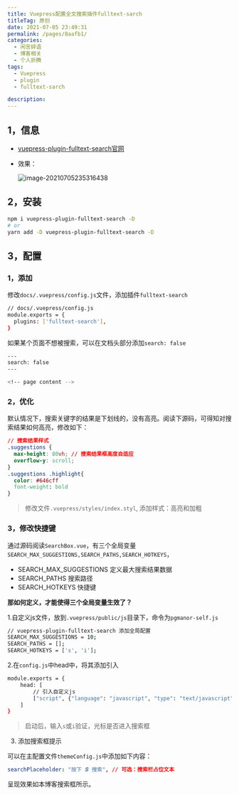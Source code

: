 ```yaml
---
title: Vuepress配置全文搜索插件fulltext-sarch
titleTag: 原创
date: 2021-07-05 23:49:31
permalink: /pages/8aafb1/
categories:
  - 闲言碎语
  - 博客相关
  - 个人折腾
tags:
  - Vuepress
  - plugin
  - fulltext-sarch

description:
---
```


## 1，信息

- [vuepress-plugin-fulltext-search官网](https://github.com/leo-buneev/vuepress-plugin-fulltext-search)

- 效果：

  ![image-20210705235316438](http://t.eryajf.net/imgs/2021/09/a2ff83b9c8819036.jpg)

## 2，安装

```sh
npm i vuepress-plugin-fulltext-search -D
# or
yarn add -D vuepress-plugin-fulltext-search -D
```

## 3，配置

### 1，添加

修改`docs/.vuepress/config.js`文件，添加插件`fulltext-search`

```sh
// docs/.vuepress/config.js
module.exports = {
  plugins: ['fulltext-search'],
}
```

如果某个页面不想被搜索，可以在文档头部分添加`search: false`

```sh
---
search: false
---

<!-- page content -->
```

### 2，优化

默认情况下，搜索关键字的结果是下划线的，没有高亮。阅读下源码，可得知对搜索结果如何高亮，修改如下：

```css
// 搜索结果样式
.suggestions {
  max-height: 80vh; // 搜索结果框高度自适应
  overflow-y: scroll;
}
.suggestions .highlight{
  color: #646cff
  font-weight: bold
}
```

> 修改文件`.vuepress/styles/index.styl`, 添加样式：高亮和加粗

### 3，修改快捷键

通过源码阅读`SearchBox.vue`，有三个全局变量`SEARCH_MAX_SUGGESTIONS,SEARCH_PATHS,SEARCH_HOTKEYS`，

- SEARCH_MAX_SUGGESTIONS 定义最大搜索结果数据
- SEARCH_PATHS 搜索路径
- SEARCH_HOTKEYS 快捷键

**那如何定义，才能使得三个全局变量生效了？**

1.自定义js文件，放到`.vuepress/public/js`目录下，命令为`pgmanor-self.js`

```sh
// vuepress-plugin-fulltext-search 添加全局配置
SEARCH_MAX_SUGGESTIONS = 10;
SEARCH_PATHS = [];
SEARCH_HOTKEYS = ['s', 'i'];
```

2.在`config.js`中head中，将其添加引入

```sh
module.exports = {
    head: [
        // 引入自定义js
        ["script", {"language": "javascript", "type": "text/javascript", "src": "/js/pgmanor-self.js"}]
    ]
}
```

> 启动后，输入`s`或`i`验证，光标是否进入搜索框

3. 添加搜索框提示

可以在主配置文件`themeConfig.js`中添加如下内容：

```yml
searchPlaceholder: "按下 𝑺 搜索", // 可选：搜索栏占位文本
```

呈现效果如本博客搜索框所示。